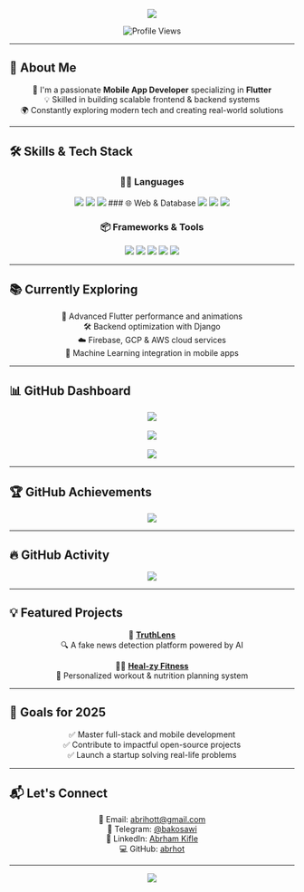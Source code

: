 <!-- Profile Introduction -->
<p align="center">
  <img src="https://readme-typing-svg.herokuapp.com?font=Fira+Code&size=28&pause=1000&color=FF8C00&center=true&vCenter=true&width=600&lines=Welcome+This+is+Abreham,+Enjoy" />
</p>

<p align="center">
  <img src="https://komarev.com/ghpvc/?username=abrhot&style=flat-square&color=blue" alt="Profile Views" />
</p>

---

## 🚀 About Me

<div align="center">

🎯 I'm a passionate **Mobile App Developer** specializing in **Flutter**  
💡 Skilled in building scalable frontend & backend systems  
🌍 Constantly exploring modern tech and creating real-world solutions  

</div>

---

## 🛠️ Skills & Tech Stack

<div align="center">

### 👨‍💻 Languages  
<img src="https://img.shields.io/badge/JavaScript-F7DF1E?style=for-the-badge&logo=javascript&logoColor=black" />
<img src="https://img.shields.io/badge/Python-3776AB?style=for-the-badge&logo=python&logoColor=white" />
<img src="https://img.shields.io/badge/Dart-0175C2?style=for-the-badge&logo=dart&logoColor=white" />
### 🌐 Web & Database  
<img src="https://img.shields.io/badge/HTML5-E34F26?style=for-the-badge&logo=html5&logoColor=white" />
<img src="https://img.shields.io/badge/CSS3-1572B6?style=for-the-badge&logo=css3&logoColor=white" />
<img src="https://img.shields.io/badge/MySQL-4479A1?style=for-the-badge&logo=mysql&logoColor=white" />

### 📦 Frameworks & Tools  
<img src="https://img.shields.io/badge/Flutter-02569B?style=for-the-badge&logo=flutter&logoColor=white" />
<img src="https://img.shields.io/badge/Node.js-339933?style=for-the-badge&logo=nodedotjs&logoColor=white" />
<img src="https://img.shields.io/badge/Firebase-FFCA28?style=for-the-badge&logo=firebase&logoColor=black" />
<img src="https://img.shields.io/badge/Git-F05032?style=for-the-badge&logo=git&logoColor=white" />
<img src="https://img.shields.io/badge/VS%20Code-007ACC?style=for-the-badge&logo=visual-studio-code&logoColor=white" />

</div>

---

## 📚 Currently Exploring

<div align="center">

🚀 Advanced Flutter performance and animations  
🛠 Backend optimization with Django  
☁️ Firebase, GCP & AWS cloud services  
🧠 Machine Learning integration in mobile apps  

</div>

---

## 📊 GitHub Dashboard

<div align="center">
  <img src="https://github-profile-summary-cards.vercel.app/api/cards/profile-details?username=abrhot&theme=radical" />
  <br/><br/>
  <img src="https://github-readme-streak-stats.herokuapp.com?user=abrhot&theme=radical&hide_border=true" />
  <br/><br/>
  <img src="https://github-readme-stats.vercel.app/api/top-langs/?username=abrhot&layout=compact&theme=radical&hide_border=true" />
</div>

---

## 🏆 GitHub Achievements

<div align="center">
  <img src="https://github-profile-trophy.vercel.app/?username=abrhot&theme=radical&column=6&margin-w=10&margin-h=10" />
</div>

---

## 🔥 GitHub Activity

<div align="center">
  <img src="https://github-readme-activity-graph.vercel.app/graph?username=abrhot&theme=react-dark&hide_border=true" />
</div>

---

## 💡 Featured Projects

<div align="center">

🚀 [**TruthLens**](https://github.com/abrhot/TruthLens)  
🔍 A fake news detection platform powered by AI  

🧘‍♂️ [**Heal-zy Fitness**](https://github.com/abrhot/Heal-zy)  
💪 Personalized workout & nutrition planning system  

</div>

---

## 🎯 Goals for 2025

<div align="center">

✅ Master full-stack and mobile development  
✅ Contribute to impactful open-source projects  
✅ Launch a startup solving real-life problems  

</div>

---

## 📬 Let's Connect

<div align="center">

📧 Email: [abrihott@gmail.com](mailto:abrihott@gmail.com)  
💬 Telegram: [@bakosawi](https://t.me/bakosawi)  
💼 LinkedIn: [Abrham Kifle](https://www.linkedin.com/in/abrham-kifle)  
💻 GitHub: [abrhot](https://github.com/abrhot)  

</div>

---

<p align="center">
  <img src="https://readme-typing-svg.herokuapp.com?font=Fira+Code&size=18&pause=1000&color=00FFFF&width=435&lines=Thanks+for+visiting!" />
</p>

